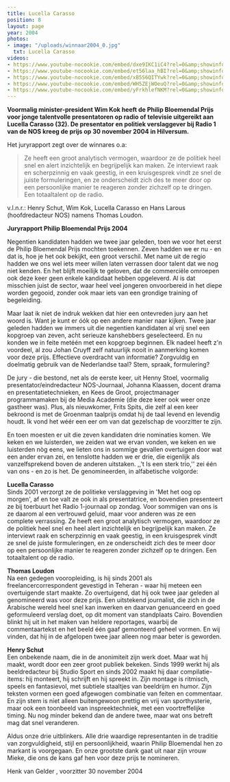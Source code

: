 ```yaml
---
title: Lucella Carasso
position: 8
layout: page
year: 2004
photos:
- image: "/uploads/winnaar2004_0.jpg"
  txt: Lucella Carasso
videos:
- https://www.youtube-nocookie.com/embed/dxe9IKC1iC4?rel=0&amp;showinfo=0
- https://www.youtube-nocookie.com/embed/et56laa_hBI?rel=0&amp;showinfo=0
- https://www.youtube-nocookie.com/embed/xB5S6QITYwk?rel=0&amp;showinfo=0
- https://www.youtube-nocookie.com/embed/WH5ZEjWOeuQ?rel=0&amp;showinfo=0
- https://www.youtube-nocookie.com/embed/yFrkhlefNKM?rel=0&amp;showinfo=0
---
```


**Voormalig minister-president Wim Kok heeft de  Philip Bloemendal Prijs voor jonge talentvolle presentatoren op radio of televisie uitgereikt aan Lucella Carasso (32). De presentator en politiek verslaggever bij Radio 1 van de NOS kreeg de prijs op 30 november 2004 in Hilversum.**

<!--more-->

Het juryrapport zegt over de winnares o.a:

> Ze heeft een groot analytisch vermogen, waardoor ze de politiek heel snel en alert inzichtelijk en begrijpelijk kan maken. Ze interviewt raak en scherpzinnig en vaak geestig, in een kruisgesprek vindt ze snel de juiste formuleringen, en ze onderscheidt zich des te meer door op een persoonlijke manier te reageren zonder zichzelf op te dringen. Een totaaltalent op de radio.

v.l.n.r.: Henry Schut, Wim Kok, Lucella Carasso en Hans Larous (hoofdredacteur NOS) namens Thomas Loudon.

**Juryrapport Philip Bloemendal Prijs 2004**

Negentien kandidaten hadden we twee jaar geleden, toen we voor het eerst de Philip Bloemendal Prijs mochten toekennen. Zeven hadden we er nu - en dat is, hoe je het ook bekijkt, een groot verschil. Met name uit de regio hadden we ons wel iets meer willen laten verrassen door talent dat we nog niet kenden. En het blijft moeilijk te geloven, dat de commerciële omroepen ook deze keer geen enkele kandidaat hebben opgeleverd. Al is dat misschien juist de sector, waar heel veel jongeren onvoorbereid in het diepe worden gegooid, zonder ook maar iets van een grondige training of begeleiding.

Maar laat ik niet de indruk wekken dat hier een ontevreden jury aan het woord is. Want je kunt er óók op een andere manier naar kijken. Twee jaar geleden hadden we immers uit die negentien kandidaten al vrij snel een kopgroep van zeven, acht serieuze kanshebbers geselecteerd. En nu konden we in feite metéén met een kopgroep beginnen. Elk nadeel heeft z'n voordeel, al zou Johan Cruyff zelf natuurlijk nooit in aanmerking komen voor deze prijs. Effectieve overdracht van informatie?  Zorgvuldig en doelmatig gebruik van de Nederlandse taal? Stem, spraak, formulering?

De jury - die bestond, net als de eerste keer, uit Henny Stoel, voormalig presentator/eindredacteur NOS-Journaal, Johanna Klaassen, docent drama en presentatietechnieken, en Kees de Groot, projectmanager programmamaken bij de Media Academie (die deze keer ook weer onze gastheer was). Plus, als nieuwkomer, Frits Spits, die zelf al een keer bekroond is met de Groenman taalprijs omdat hij de taal levend en levendig houdt. Ik vond het wéér een eer om van dat gezelschap de voorzitter te zijn.

En toen moesten er uit die zeven kandidaten drie nominaties komen. We keken en we luisterden, we zeiden wat we ervan vonden, we keken en we luisterden nòg eens, we lieten ons in sommige gevallen overtuigen door wat een ander ervan zei, en tenslotte hadden we er drie, die eigenlijk als vanzelfsprekend boven de anderen uitstaken. ,,'t Is een sterk trio,'' zei één van ons - en zo is het.
De genomineerden, in alfabetische volgorde:

**Lucella Carasso**  
Sinds 2001 verzorgt ze de politieke verslaggeving in 'Met het oog op morgen', af en toe valt ze ook in als presentatrice, en bovendien presenteert ze bij toerbuurt het Radio 1-journaal op zondag. Voor sommigen van ons is ze daarom al een vertrouwd geluid, maar voor anderen was ze een complete verrassing. Ze heeft een groot analytisch vermogen, waardoor ze de politiek heel snel en heel alert inzichtelijk en begrijpelijk kan maken. Ze interviewt raak en scherpzinnig en vaak geestig, in een kruisgesprek vindt ze snel de juiste formuleringen, en ze onderscheidt zich des te meer door op een persoonlijke manier te reageren zonder zichzelf op te dringen. Een totaaltalent op de radio.

**Thomas Loudon**  
Na een gedegen vooropleiding, is hij sinds 2001 als freelancercorrespondent gevestigd in Teheran - waar hij meteen een overtuigende start maakte. Zo overtuigend, dat hij ook twee jaar geleden al genomineerd was voor deze prijs. Een uitstekend journalist, die zich in de Arabische wereld heel snel kan inwerken en daarvan genuanceerd en goed geformuleerd verslag doet, op dit moment van standplaats Cairo. Bovendien blinkt hij uit in het maken van heldere reportages, waarbij de commentaartekst en het beeld één gaaf gemonteerd geheel vormen. En wij vinden, dat hij in de afgelopen twee jaar alleen nog maar beter is geworden.

**Henry Schut**  
Een onbekende naam, die in de anonimiteit zijn werk doet. Maar wat hij maakt, wordt door een zeer groot publiek bekeken. Sinds 1999 werkt hij als beeldredacteur bij Studio Sport en sinds 2002 maakt hij daar compilatie-items: hij monteert, hij schrijft en hij spreekt in. Zijn montage is ritmisch, speels en fantasievol, met subtiele staaltjes van beeldrijm en humor. Zijn teksten vormen een goed afgewogen combinatie van feiten en commentaar. En zijn stem is niet alleen buitengewoon prettig en vrij van sporthysterie, maar ook een toonbeeld van inspreektechniek, met een voortreffelijke timing. Nu nog minder bekend dan de andere twee, maar wat ons betreft mag dat snel veranderen.

Aldus onze drie uitblinkers. Alle drie waardige representanten in de traditie van zorgvuldigheid, stijl en persoonlijkheid, waarin Philip Bloemendal hen zo markant is voorgegaan. En onze grootste dank gaat uit naar zijn vrouw Mieke, die ons de kans gaf hen voor deze prijs te nomineren.

Henk van Gelder , voorzitter
30 november 2004
